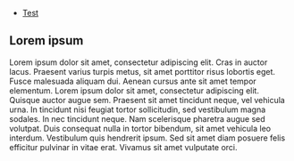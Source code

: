 * [Test](#https://github.com/maseyka/maven-hello-world/new/master#Lorem-ipsum )



## Lorem ipsum 

Lorem ipsum dolor sit amet, consectetur adipiscing elit. Cras in auctor lacus. Praesent varius turpis metus, sit amet porttitor risus lobortis eget. Fusce malesuada aliquam dui. Aenean cursus ante sit amet tempor elementum. Lorem ipsum dolor sit amet, consectetur adipiscing elit. Quisque auctor augue sem. Praesent sit amet tincidunt neque, vel vehicula urna. In tincidunt nisi feugiat tortor sollicitudin, sed vestibulum magna sodales. In nec tincidunt neque. Nam scelerisque pharetra augue sed volutpat. Duis consequat nulla in tortor bibendum, sit amet vehicula leo interdum. Vestibulum quis hendrerit ipsum. Sed sit amet diam posuere felis efficitur pulvinar in vitae erat. Vivamus sit amet vulputate orci.
